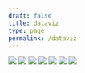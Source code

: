 ```yaml
---
draft: false
title: dataviz
type: page
permalink: /dataviz
---
```


![](/images/dataviz/food-consumption.png)
![](/images/dataviz/hotels-rooms.png)
![](/images/dataviz/sf-tree-trunks.png)
![](/images/dataviz/dog-friendliness.png)
![](/images/dataviz/bob_ross.png)
![](/images/dataviz/ramen.png)
![](/images/dataviz/emperors_table.png)